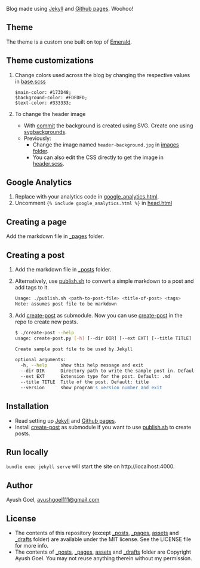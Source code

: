 Blog made using [Jekyll][Jekyll] and [Github pages][Github pages]. Woohoo!

Theme
-
The theme is a custom one built on top of [Emerald](https://github.com/KingFelix/emerald).

Theme customizations
-

1. Change colors used across the blog by changing the respective values in [base.scss](_sass/base.scss)

    ```
    $main-color: #173D48;
    $background-color: #FDFDFD;
    $text-color: #333333;
    ```

2. To change the header image
    * With [commit](https://github.com/ayushgoel/ayushgoel.github.io/commit/a35d8fbe4b3faf7d9db607f937e5598be1fac8d8) the background is created using SVG. Create one using [svgbackgrounds](https://www.svgbackgrounds.com/).
    * Previously:
      - Change the image named `header-background.jpg` in [images folder](images/).
      - You can also edit the CSS directly to get the image in [header.scss](_sass/header.scss).

Google Analytics
-

1. Replace with your analytics code in [google_analytics.html](_includes/google_analytics.html).
2. Uncomment `{% include google_analytics.html %}` in [head.html](_includes/head.html)

Creating a page
-
Add the markdown file in [_pages][_pages] folder.

Creating a post
-

1. Add the markdown file in [_posts][_posts] folder.
2. Alternatively, use [publish.sh](publish.sh) to convert a simple markdown to a post and add tags to it.

    ```bash
    Usage: ./publish.sh <path-to-post-file> <title-of-post> <tags>
    Note: assumes post file to be markdown
    ```

3. Add [create-post](https://gist.github.com/70eff5e48afcc2d98b45.git) as submodule. Now you can use [create-post](create-post) in the repo to create new posts.

    ```bash
    $ ./create-post --help
    usage: create-post.py [-h] [--dir DIR] [--ext EXT] [--title TITLE] [--version]

    Create sample post file to be used by Jekyll

    optional arguments:
      -h, --help     show this help message and exit
      --dir DIR      Directory path to write the sample post in. Default: _posts/
      --ext EXT      Extension type for the post. Default: .md
      --title TITLE  Title of the post. Default: title
      --version      show program's version number and exit
    ```

Installation
-

* Read setting up [Jekyll][Jekyll] and [Github pages].
* Install [create-post](https://gist.github.com/ayushgoel/70eff5e48afcc2d98b45) as submodule if you want to use [publish.sh](publish.sh) to create posts.

Run locally
-

`bundle exec jekyll serve` will start the site on http://localhost:4000.

Author
-
Ayush Goel, ayushgoel111@gmail.com

License
-
* The contents of this repository (except [_posts][_posts], [_pages][_pages], [assets][assets] and [_drafts][_drafts] folder) are available under the MIT license. See the LICENSE file for more info.
* The contents of [_posts][_posts], [_pages][_pages], [assets][assets] and [_drafts][_drafts] folder are Copyright Ayush Goel. You may not reuse anything therein without my permission.

[Jekyll]: http://jekyllrb.com
[Github pages]: https://pages.github.com/
[_posts]: _posts/
[_pages]: _pages/
[_drafts]: _drafts/
[assets]: assets/
